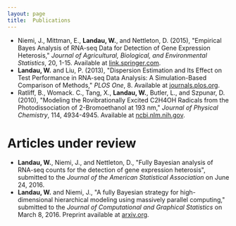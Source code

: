 ```yaml
---
layout: page
title:  Publications
---
```


- Niemi, J., Mittman, E.,  **Landau, W.**, and Nettleton, D. (2015), "Empirical Bayes Analysis of RNA-seq Data for Detection of Gene Expression Heterosis," *Journal of Agricultural, Biological, and Environmental Statistics*, 20, 1-15. Available at [link.springer.com](http://link.springer.com/article/10.1007%2Fs13253-015-0230-5).
- **Landau, W.** and Liu, P. (2013), "Dispersion Estimation and Its Effect on Test Performance in RNA-seq Data Analysis: A Simulation-Based Comparison of Methods," *PLOS One*, 8. Available at [journals.plos.org](http://journals.plos.org/plosone/article?id=10.1371/journal.pone.0081415).
- Ratliff, B., Womack. C., Tang, X., **Landau, W.**, Butler, L., and Szpunar, D. (2010), "Modeling the Rovibrationally Excited C2H4OH Radicals from the Photodissociation of 2-Bromoethanol at 193 nm," *Journal of Physical Chemistry*, 114, 4934-4945. Available at [ncbi.nlm.nih.gov](http://www.ncbi.nlm.nih.gov/pubmed/20302318).

# Articles under review

- **Landau, W.**, Niemi, J., and Nettleton, D., "Fully Bayesian analysis of RNA-seq counts for the detection of gene expression heterosis", submitted to the *Journal of the American Statistical Association* on June 24, 2016.
- **Landau, W.** and Niemi, J., "A fully Bayesian strategy for high-dimensional hierarchical modeling using massively parallel computing," submitted to the *Journal of Computational and Graphical Statistics* on March 8, 2016. Preprint available at [arxiv.org](http://arxiv.org/abs/1606.06659).

